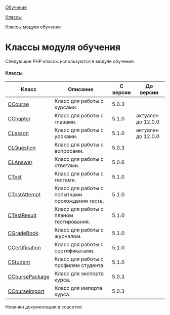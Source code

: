 [Обучение](/api_help/learning/index.php)

[Классы](/api_help/learning/classes/index.php)

Классы модуля обучения

Классы модуля обучения
======================

Следующие PHP классы используются в модуле обучения.

#### Классы

| Класс | Описание | С версии | До версии |
| --- | --- | --- | --- |
| [CCourse](/api_help/learning/classes/ccourse/index.php) | Класс для работы с курсами. | 5.0.3 |  |
| [CChapter](/api_help/learning/classes/cchapter/index.php) | Класс для работы с главами. | 5.1.0 | актуален до 12.0.0 |
| [CLesson](/api_help/learning/classes/clesson/index.php) | Класс для работы с уроками. | 5.1.0 | актуален до 12.0.0 |
| [CLQuestion](/api_help/learning/classes/clquestion/index.php) | Класс для работы с вопросами. | 5.0.3 |  |
| [CLAnswer](/api_help/learning/classes/clanswer/index.php) | Класс для работы с ответами. | 5.0.6 |  |
| [CTest](/api_help/learning/classes/ctest/index.php) | Класс для работы с тестами. | 5.1.0 |  |
| [CTestAttempt](/api_help/learning/classes/ctestattempt/index.php) | Класс для работы с попытками прохождения теста. | 5.1.0 |  |
| [CTestResult](/api_help/learning/classes/ctestresult/index.php) | Класс для работы с планом тестирования. | 5.1.0 |  |
| [CGradeBook](/api_help/learning/classes/cgradebook/index.php) | Класс для работы с журналом. | 5.1.0 |  |
| [CCertification](/api_help/learning/classes/ccertification/index.php) | Класс для работы с сертификатами. | 5.1.0 |  |
| [CStudent](/api_help/learning/classes/cstudent/index.php) | Класс для работы c профилем студента. | 5.1.0 |  |
| [CCoursePackage](/api_help/learning/classes/ccoursepackage/index.php) | Класс для экспорта курса. | 5.0.3 |  |
| [CCourseImport](/api_help/learning/classes/ccourseimport/index.php) | Класс для импорта курса. | 5.0.3 |  |

Новинки документации в соцсетях: